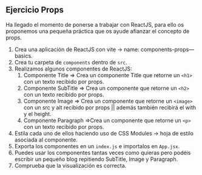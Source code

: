 **Ejercicio Props**
---

Ha llegado el momento de ponerse a trabajar con ReactJS, para ello os proponemos una pequeña práctica que os ayude afianzar el concepto de props.

1. Crea una aplicación de ReactJS con vite → name: components-props—basics.
2. Crea tu carpeta de `components` dentro de `src`.
3. Realizamos algunos componentes de ReactJS:
    1. Componente Title ⇒ Crea un componente Title que retorne un `<h1>` con un texto recibido por props.
    2. Componente SubTitle ⇒ Crea un componente que retorne un `<h2>` con un texto recibido por props.
    3. Componente Image ⇒ Crea un componente que retorne un `<image>` con un src y alt recibido por props || además también recibirá el with y el height.
    4. Componente Paragraph ⇒Crea un componente que retorne un `<p>` con un texto recibido por props.
4. Estila cada uno de ellos haciendo uso de CSS Modules → hoja de estilo asociada al componente.
5. Exporta los componentes en un `index.js` e importalos en `App.jsx`.
6. Puedes usar los componentes tantas veces como quieras pero podéis escribir un pequeño blog repitiendo SubTitle, Image y Paragraph.
7. Comprueba que la visualización es correcta.